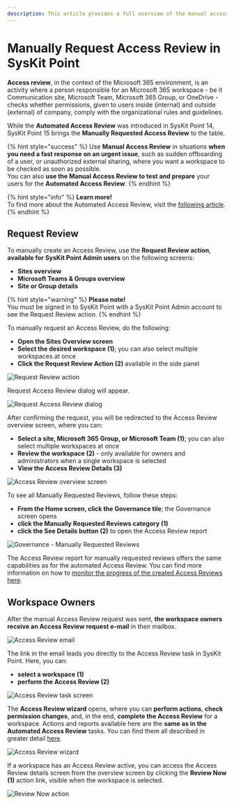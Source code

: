 ```yaml
---
description: This article provides a full overview of the manual access review process in SysKit Point.
---
```


# Manually Request Access Review in SysKit Point

**Access review**, in the context of the Microsoft 365 environment, is an activity where a person responsible for an Microsoft 365 workspace - be it Communication site, Microsoft Team, Microsoft 365 Group, or OneDrive - checks whether permissions, given to users inside \(internal\) and outside \(external\) of company, comply with the organizational rules and guidelines.

While the **Automated Access Review** was introduced in SysKit Point 14, SysKit Point 15 brings the **Manually Requested Access Review** to the table.

{% hint style="success" %}
Use **Manual Access Review** in situations **when you need a fast response on an urgent issue**, such as sudden offboarding of a user, or unauthorized external sharing, where you want a workspace to be checked as soon as possible.  
You can also **use the Manual Access Review to test and prepare** your users for the **Automated Access Review**.
{% endhint %}

{% hint style="info" %}
**Learn more!**  
To find more about the Automated Access Review, visit the [following article](permissions-review.md).
{% endhint %}

## Request Review

To manually create an Access Review, use the **Request Review action**, **available for SysKit Point Admin users** on the following screens:

* **Sites overview**
* **Microsoft Teams & Groups overview**
* **Site or Group details**

{% hint style="warning" %}
**Please note!**  
You must be signed in to SysKit Point with a SysKit Point Admin account to see the Request Review action.
{% endhint %}

To manually request an Access Review, do the following:

* **Open the Sites Overview screen**
* **Select the desired workspace \(1\)**; you can also select multiple workspaces at once
* **Click the Request Review Action \(2\)** available in the side panel

![Request Review action](../../.gitbook/assets/manually-request-permissions-review_request-review.png)

Request Access Review dialog will appear.

![Request Access Review dialog](../../.gitbook/assets/manually-request-permissions-review_request-review-dialog.png)

After confirming the request, you will be redirected to the Access Review overview screen, where you can:

* **Select a site, Microsoft 365 Group, or Microsoft Team \(1\)**; you can also select multiple workspaces at once
* **Review the workspace \(2\)** - only available for owners and administrators when a single workspace is selected
* **View the Access Review Details \(3\)** 

![Access Review overview screen](../../.gitbook/assets/manually-request-permissions-review_review-overview.png)

To see all Manually Requested Reviews, follow these steps:

* **From the Home screen, click the Governance tile**; the Governance screen opens
* **click the Manually Requested Reviews category \(1\)**
* **click the See Details button \(2\)** to open the Access Review report 

![Governance - Manually Requested Reviews](../../.gitbook/assets/manually-request-permissions-review_governance.png)

The Access Review report for manually requested reviews offers the same capabilities as for the automated Access Review. You can find more information on how to [monitor the progress of the created Access Reviews here](monitor-permissions-review.md).

## Workspace Owners

After the manual Access Review request was sent, **the workspace owners receive an Access Review request e-mail** in their mailbox.

![Access Review email](../../.gitbook/assets/manually-request-permissions-review_email.png)

The link in the email leads you directly to the Access Review task in SysKit Point. Here, you can:

* **select a workspace \(1\)**
* **perform the Access Review \(2\)**

![Access Review task screen](../../.gitbook/assets/manually-request-permissions-review_task.png)

The **Access Review wizard** opens, where you can **perform actions**, **check permission changes**, and, in the end, **complete the Access Review** for a workspace. Actions and reports available here are the **same as in the Automated Access Review** tasks. You can find them all described in greater detail [here](../../point-collaborators/access-review.md#access-review-wizard).

![Access Review wizard](../../.gitbook/assets/manually-request-permissions-review_wizard.png)

If a workspace has an Access Review active, you can access the Access Review details screen from the overview screen by clicking the **Review Now \(1\)** action link, visible when the workspace is selected.

![Review Now action](../../.gitbook/assets/manually-request-permissions-review_review-now.png)

